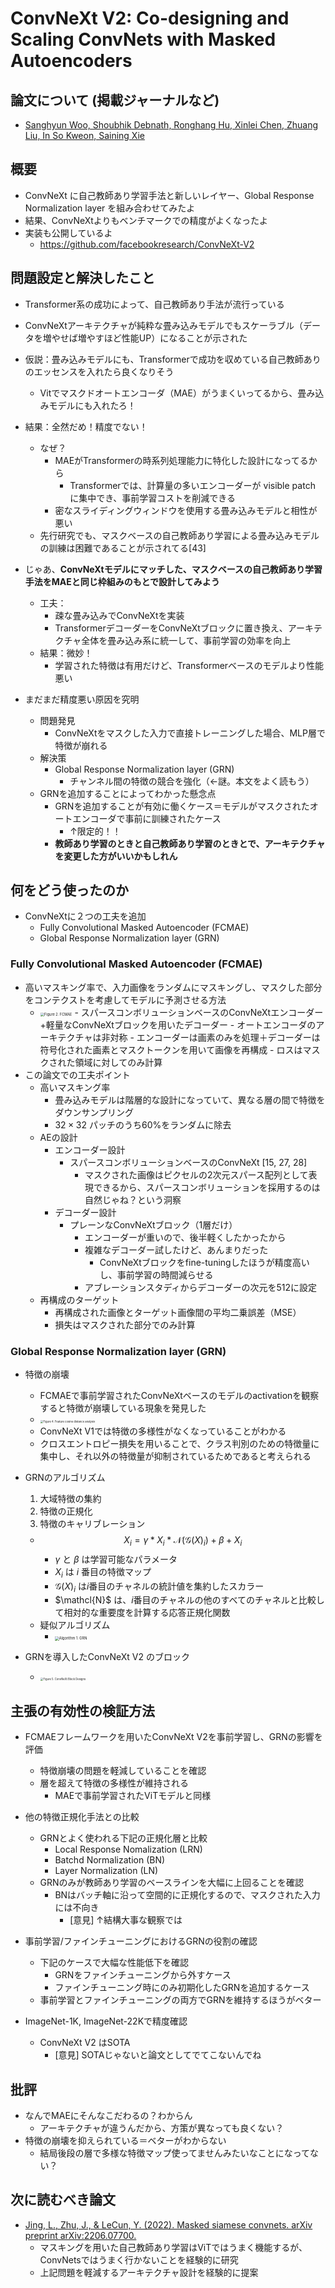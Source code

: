 # ConvNeXt V2: Co-designing and Scaling ConvNets with Masked Autoencoders

## 論文について (掲載ジャーナルなど)
- [Sanghyun Woo, Shoubhik Debnath, Ronghang Hu, Xinlei Chen, Zhuang Liu, In So Kweon, Saining Xie](https://arxiv.org/abs/2301.00808)

## 概要
- ConvNeXt に自己教師あり学習手法と新しいレイヤー、Global Response Normalization layer を組み合わせてみたよ
- 結果、ConvNeXtよりもベンチマークでの精度がよくなったよ
- 実装も公開しているよ
    - https://github.com/facebookresearch/ConvNeXt-V2


## 問題設定と解決したこと
- Transformer系の成功によって、自己教師あり手法が流行っている
- ConvNeXtアーキテクチャが純粋な畳み込みモデルでもスケーラブル（データを増やせば増やすほど性能UP）になることが示された

- 仮説：畳み込みモデルにも、Transformerで成功を収めている自己教師ありのエッセンスを入れたら良くなりそう
    - Vitでマスクドオートエンコーダ（MAE）がうまくいってるから、畳み込みモデルにも入れたろ！
- 結果：全然だめ！精度でない！
  - なぜ？
    - MAEがTransformerの時系列処理能力に特化した設計になってるから
      - Transformerでは、計算量の多いエンコーダーが visible patch に集中でき、事前学習コストを削減できる
    - 密なスライディングウィンドウを使用する畳み込みモデルと相性が悪い
  - 先行研究でも、マスクベースの自己教師あり学習による畳み込みモデルの訓練は困難であることが示されてる[43]

- じゃあ、**ConvNeXtモデルにマッチした、マスクベースの自己教師あり学習手法をMAEと同じ枠組みのもとで設計してみよう**
  - 工夫：
    - 疎な畳み込みでConvNeXtを実装
    - TransformerデコーダーをConvNeXtブロックに置き換え、アーキテクチャ全体を畳み込み系に統一して、事前学習の効率を向上
  - 結果：微妙！
    - 学習された特徴は有用だけど、Transformerベースのモデルより性能悪い

- まだまだ精度悪い原因を究明
  - 問題発見
    - ConvNeXtをマスクした入力で直接トレーニングした場合、MLP層で特徴が崩れる
  - 解決策
    - Global Response Normalization layer (GRN)
      - チャンネル間の特徴の競合を強化（←謎。本文をよく読もう）
  - GRNを追加することによってわかった懸念点
    - GRNを追加することが有効に働くケース＝モデルがマスクされたオートエンコーダで事前に訓練されたケース
      - ↑限定的！！
    - **教師あり学習のときと自己教師あり学習のときとで、アーキテクチャを変更した方がいいかもしれん**


## 何をどう使ったのか
- ConvNeXtに２つの工夫を追加
  - Fully Convolutional Masked Autoencoder (FCMAE)
  - Global Response Normalization layer (GRN)

### Fully Convolutional Masked Autoencoder (FCMAE)
- 高いマスキング率で、入力画像をランダムにマスキングし、マスクした部分をコンテクストを考慮してモデルに予測させる方法
  - <img src="picture/スクリーンショット 2023-05-23 230847.png" alt="Figure 2. FCMAE" style="zoom:40%;" />
    - スパースコンボリューションベースのConvNeXtエンコーダー+軽量なConvNeXtブロックを用いたデコーダー
      - オートエンコーダのアーキテクチャは非対称
    - エンコーダーは画素のみを処理＋デコーダーは符号化された画素とマスクトークンを用いて画像を再構成
    - ロスはマスクされた領域に対してのみ計算
- この論文での工夫ポイント
  - 高いマスキング率
    - 畳み込みモデルは階層的な設計になっていて、異なる層の間で特徴をダウンサンプリング
    - $32\times 32$ パッチのうち60%をランダムに除去
  - AEの設計
    - エンコーダー設計
      - スパースコンボリューションベースのConvNeXt [15, 27, 28]
        - マスクされた画像はピクセルの2次元スパース配列として表現できるから、スパースコンボリューションを採用するのは自然じゃね？という洞察
    - デコーダー設計
      - プレーンなConvNeXtブロック（1層だけ）
        - エンコーダーが重いので、後半軽くしたかったから
        - 複雑なデコーダー試したけど、あんまりだった
          - ConvNeXtブロックをfine-tuningしたほうが精度高いし、事前学習の時間減らせる
        - アブレーションスタディからデコーダーの次元を512に設定
  - 再構成のターゲット
    - 再構成された画像とターゲット画像間の平均二乗誤差（MSE）
    - 損失はマスクされた部分でのみ計算

### Global Response Normalization layer (GRN)
- 特徴の崩壊
  - FCMAEで事前学習されたConvNeXtベースのモデルのactivationを観察すると特徴が崩壊している現象を発見した
  - <img src="picture/スクリーンショット 2023-05-24 223901.png" alt="Figure 4. Feature cosine distance analysis" style="zoom:30%;" />
  - ConvNeXt V1では特徴の多様性がなくなっていることがわかる
  - クロスエントロピー損失を用いることで、クラス判別のための特徴量に集中し、それ以外の特徴量が抑制されているためであると考えられる
- GRNのアルゴリズム
  1. 大域特徴の集約
  2. 特徴の正規化
  3. 特徴のキャリブレーション
  - $$X_i = \gamma*X_i *\mathcal{N}(\mathcal{G}(X)_i)+\beta + X_i$$
    - $\gamma$ と $\beta$ は学習可能なパラメータ
    - $X_i$ は $i$ 番目の特徴マップ
    - $\mathcal{G}(X)_i$ は$i$番目のチャネルの統計値を集約したスカラー
    - $\mathcl{N}$ は、$i$番目のチャネルの他のすべてのチャネルと比較して相対的な重要度を計算する応答正規化関数
  - 疑似アルゴリズム
    - <img src="picture/ConvNeXt_V2_Algorithm_1.png" alt="Algorithm 1. GRN" style="zoom:40%;" />

- GRNを導入したConvNeXt V2 のブロック
    - <img src="picture/ConvNeXt_V2_FIgure_5.png" alt="Figure 5. ConvNeXt Block Designs" style="zoom:30%;" />


## 主張の有効性の検証方法
- FCMAEフレームワークを用いたConvNeXt V2を事前学習し、GRNの影響を評価
  - 特徴崩壊の問題を軽減していることを確認
  - 層を超えて特徴の多様性が維持される
    - MAEで事前学習されたViTモデルと同様
- 他の特徴正規化手法との比較
  - GRNとよく使われる下記の正規化層と比較
    - Local Response Nomalization (LRN)
    - Batchd Normalization (BN)
    - Layer Normalization (LN)
  - GRNのみが教師あり学習のベースラインを大幅に上回ることを確認
    - BNはバッチ軸に沿って空間的に正規化するので、マスクされた入力には不向き
      - [意見] ↑結構大事な観察では
- 事前学習/ファインチューニングにおけるGRNの役割の確認
  - 下記のケースで大幅な性能低下を確認
    - GRNをファインチューニングから外すケース
    - ファインチューニング時にのみ初期化したGRNを追加するケース
  - 事前学習とファインチューニングの両方でGRNを維持するほうがベター

- ImageNet-1K, ImageNet-22Kで精度確認
  - ConvNeXt V2 はSOTA
    - [意見] SOTAじゃないと論文としてでてこないんでね


## 批評
- なんでMAEにそんなこだわるの？わからん
  - アーキテクチャが違うんだから、方策が異なっても良くない？
- 特徴の崩壊を抑えられている＝ベターがわからない
  - 結局後段の層で多様な特徴マップ使ってませんみたいなことになってない？


## 次に読むべき論文
- [Jing, L., Zhu, J., & LeCun, Y. (2022). Masked siamese convnets. arXiv preprint arXiv:2206.07700.](https://arxiv.org/abs/2206.07700)
  - マスキングを用いた自己教師あり学習はViTではうまく機能するが、ConvNetsではうまく行かないことを経験的に研究
  - 上記問題を軽減するアーキテクチャ設計を経験的に提案

